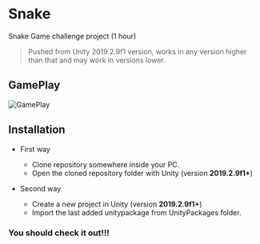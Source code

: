 # Snake

Snake Game challenge project (1 hour)

> Pushed from Unity 2019.2.9f1 version, works in any version higher than that and may work in versions lower.


## GamePlay

![GamePlay](/Images/pingpong.png?raw=true "GamePlay")


## Installation

* First way 
  * Clone repository somewhere inside your PC.
  * Open the cloned repository folder with Unity (version **2019.2.9f1+**)

* Second way
  * Create a new project in Unity (version **2019.2.9f1+**)
  * Import the last added unitypackage from UnityPackages folder. 

### You should check it out!!!

